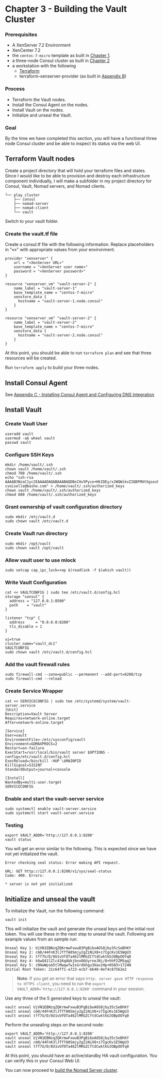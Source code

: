 # Chapter 3 - Building the Vault Cluster

### Prerequisites

* A XenServer 7.2 Environment
* XenCenter 7.2
* the `centos-7-micro` template as built in [Chapter 1](2_The_Base_Box.md).
* a three-node Consul cluster as built in [Chapter 2](3_Building_the_Consul_Cluster.md)
* a workstation with the following
	* [Terraform](https://www.terraform.io/downloads.html)
	* terraform-xenserver-provider (as built in [Appendix B](B_Building_terraform-xenserver-provider.md))

### Process

* Terraform the Vault nodes.
* Install the Consul Agent on the nodes.
* Install Vault on the nodes.
* Initialize and unseal the Vault.

### Goal

By the time we have completed this section, you will have a functional three node Consul cluster and be able to inspect its status via the web UI.


## Terraform Vault nodes

Create a project directory that will hold your terraform files and states.  Since I would like to be able to provision and destroy each infrastructure component individually, I will make a subfolder in my project directory for Consul, Vault, Nomad servers, and Nomad clients.

```
└── play_cluster
    ├── consul
    ├── nomad-server
    ├── nomad-client
    └── vault
```
   
Switch to your vault folder.

### Create the vault.tf file
Create a consul.tf file with the following information.  Replace placeholders in "«»" with appropriate values from your environment.

```
provider "xenserver" {
    url = "«XenServer URL»"
    username = "«XenServer user name»"
    password = "«XenServer password»"
}

resource "xenserver_vm" "vault-server-1" {
    name_label = "vault-server-1"
    base_template_name = "centos-7-micro"
    xenstore_data {
      hostname = "vault-server-1.node.consul"
    }
}

resource "xenserver_vm" "vault-server-2" {
    name_label = "vault-server-2"
    base_template_name = "centos-7-micro"
    xenstore_data {
      hostname = "vault-server-2.node.consul"
    }
}

```

At this point, you should be able to run `terraform plan` and see that three resources will be created.

Run `terraform apply` to build your three nodes.

## Install Consul Agent

See [Appendix C - Installing Consul Agent and Configuring DNS Integration](C_Installing_Consul_Agent.md)

## Install Vault 
### Create Vault User

```
useradd vault
usermod -aG wheel vault
passwd vault
```

### Configure SSH Keys
```
mkdir /home/vault/.ssh
chown vault /home/vault/.ssh
chmod 700 /home/vault/.ssh
echo "ssh-rsa AAAAB3NzaC1yc2EAAAADAQABAAABAQDBsCHv5Pyco+HkIDEy/x2WQWikvZ2QBFMUtXgsezFTAyNjsvrdEWgLfK0upQdVNC3Mo20KHtTh6sUSkddlBxdt8IezsjZgUs3DekuZXCEwCeEm8caWewmNwfu4CmnZZjPHjEWMENUmdAw00y3Hn57BuudyUmoMb5ktpwdIjkSPHZHxWACo4jIdgljuOg8Z0z+xcCDzkKtAeEcZPbCyC3i2hm2p1v4GsQ2Np8CI7luM+r+sXEMSraNq5FPJRFE6cEZuTuXpVXha646IWciT8P7bGdQkU89rScB73J9YDBzVzRbnVmTe0VLI2XJ76qgubTvEeFlaJnZsN6+gLLHotRUl cvoiselle@basho.com" > /home/vault/.ssh/authorized_keys
chown vault /home/vault/.ssh/authorized_keys
chmod 600 /home/vault/.ssh/authorized_keys
```

### Grant ownership of vault configuration directory
```
sudo mkdir /etc/vault.d
sudo chown vault /etc/vault.d
```

### Create Vault run directory

```
sudo mkdir /opt/vault
sudo chown vault /opt/vault
```

### Allow vault user to use mlock

```
sudo setcap cap_ipc_lock=+ep $(readlink -f $(which vault))
```


### Write Vault Configuration
```
cat << VAULTCONFIG | sudo tee /etc/vault.d/config.hcl
storage "consul" {
  address = "127.0.0.1:8500"
  path    = "vault"
}

listener "tcp" {
  address     = "0.0.0.0:8200"
  tls_disable = 1
}

ui=true
cluster_name="vault_dc1"
VAULTCONFIG
sudo chown vault /etc/vault.d/config.hcl
```

### Add the vault firewall rules
```
sudo firewall-cmd --zone=public --permanent --add-port=8200/tcp
sudo firewall-cmd --reload
```

### Create Service Wrapper

```
cat << SERVICECONFIG | sudo tee /etc/systemd/system/vault-server.service
[Unit]
Description=Vault Server
Requires=network-online.target
After=network-online.target

[Service]
User=vault
EnvironmentFile=-/etc/sysconfig/vault
Environment=GOMAXPROCS=2
Restart=on-failure
ExecStart=/usr/local/bin/vault server $OPTIONS -config=/etc/vault.d/config.hcl
ExecReload=/bin/kill -HUP \$MAINPID
KillSignal=SIGINT
StandardOutput=journal+console

[Install]
WantedBy=multi-user.target
SERVICECONFIG
```

### Enable and start the vault-server service

```
sudo systemctl enable vault-server.service
sudo systemctl start vault-server.service
```

### Testing
```
export VAULT_ADDR='http://127.0.0.1:8200'
vault status
```
You will get an error similar to the following.  This is expected since we have not yet initialized the vault.

```
Error checking seal status: Error making API request.

URL: GET http://127.0.0.1:8200/v1/sys/seal-status
Code: 400. Errors:

* server is not yet initialized
```

## Initialize and unseal the vault

To initialize the Vault, run the following command:
```
vault init
```

This will initialize the vault and generate the unseal keys and the initial root token.  You will use these in the next step to unseal the vault.  Following are example values from an sample run:

```
Unseal Key 1: UjVN1EBNzqZQKrmwFxwuB3PgBiboAOS8jby35cSeBhKY
Unseal Key 2: cm0/44FnK3lJTffA0Smjy2gZiNiX8+z7IgcKv1E5WgU3
Unseal Key 3: tff7U/D/8U1vUfOTa462lMRGZCftdCwktkUJOBpOOYq0
Unseal Key 4: k6wQ41lZlc41KqAbkjbnoO6UyrneJNj/8+hhP2ZM5qq2
Unseal Key 5: z9HwWpsm5tlMwqwfw1sGrdkhgu3HaxzHp+0S03+1724N
Initial Root Token: 21c64ff1-a723-ecb7-b640-0ef4c87562e2
```
>**Note**: If you get an error that says `http: server gave HTTP response to HTTPS client`, you need to run the `export VAULT_ADDR='http://127.0.0.1:8200'` command in your session.

Use any three of the 5 generated keys to unseal the vault:

```
vault unseal UjVN1EBNzqZQKrmwFxwuB3PgBiboAOS8jby35cSeBhKY
vault unseal cm0/44FnK3lJTffA0Smjy2gZiNiX8+z7IgcKv1E5WgU3
vault unseal tff7U/D/8U1vUfOTa462lMRGZCftdCwktkUJOBpOOYq0
```
Perform the unsealing steps on the second node:

```
export VAULT_ADDR='http://127.0.0.1:8200'
vault unseal UjVN1EBNzqZQKrmwFxwuB3PgBiboAOS8jby35cSeBhKY
vault unseal cm0/44FnK3lJTffA0Smjy2gZiNiX8+z7IgcKv1E5WgU3
vault unseal tff7U/D/8U1vUfOTa462lMRGZCftdCwktkUJOBpOOYq0
```

At this point, you should have an active/standby HA vault configuration.  You can verify this in your Consul Web UI.

You can now proceed to [build the Nomad Server cluster](5_Building_the_Nomad_Server_Cluster.md).